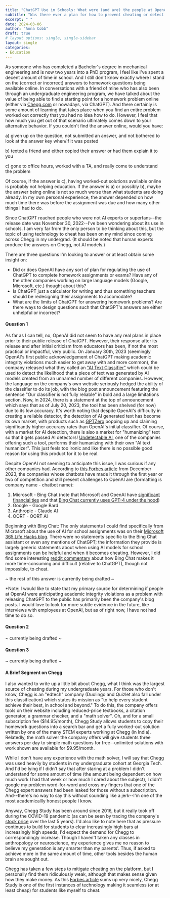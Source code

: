 ```yaml
---
title: "ChatGPT Use in Schools: What were (and are) the people at OpenAI thinking?"
subtitle: "Was there ever a plan for how to prevent cheating or detect AI use for completing homework assignments? Should there be?"
excerpt: " "
date: 2024-03-06
author: "Anna Cobb"
draft: true
# layout options: single, single-sidebar
layout: single
categories:
- Education
---
```


As someone who has completed a Bachelor's degree in mechanical engineering and is now two years into a PhD program, I feel like I've spent a decent amount of time in school. And I still don't know exactly where I stand on the (correct or incorrect) answers to homework questions being available online. In conversations with a friend of mine who has also been through an undergraduate engineering program, we have talked about the value of being able to find a starting point for a homework problem online (either via [Chegg.com](https://www.chegg.com/) or nowadays, via ChatGPT). And there certainly is some amount of learning that takes place when you find an entire problem worked out correctly that you had no idea how to do. However, I feel that how much you get out of that scenario ultimately comes down to your alternative behavior. If you couldn't find the answer online, would you have:

a) given up on the question, not submitted an answer, and not bothered to look at the answer key when/if it was posted

b) texted a friend and either copied their answer or had them explain it to you

c) gone to office hours, worked with a TA, and really come to understand the problem

Of course, if the answer is c), having worked-out solutions available online is probably not helping education. If the answer is a) or possibly b), maybe the answer being online is not so much worse than what students are doing already. In my own personal experience, the answer depended on how much time there was before the assignment was due and how many other things I had to do.

Since ChatGPT reached people who were not AI experts or superfans--the release date was November 30, 2022--I've been wondering about its use in schools. I am very far from the only person to be thinking about this, but the topic of using technology to cheat has been on my mind since coming across Chegg in my undergrad. (It should be noted that human experts produce the answers on Chegg, not AI models.)

There are three questions I'm looking to answer or at least obtain some insight on:
+ Did or does OpenAI have any sort of plan for regulating the use of ChatGPT to complete homework assignments or exams? Have any of the other companies working on large language models (Google, Microsoft, etc.) thought about this?
+ Is ChatGPT just a calculator for writing and thus something teachers should be redesigning their assignments to accomodate?
+ What are the limits of ChatGPT for answering homework problems? Are there ways to design questions such that ChatGPT's answers are either unhelpful or incorrect?

#### Question 1

As far as I can tell, no, OpenAI did not seem to have any real plans in place prior to their public release of ChatGPT. However, their response after its release and after initial criticism from educators has been, if not the most practical or impactful, very public. On January 30th, 2023 (seemingly OpenAI's first public acknowledgement of ChatGPT making academic integrity violations much easier to get away with and more common), the company released what they called an ["AI Text Classifier"](https://openai.com/blog/new-ai-classifier-for-indicating-ai-written-text) which could be used to detect the likelihood that a piece of text was generated by AI models created from an unnamed number of different companies. However, the language on the company's own website seriously hedged the ability of the classifier to do its job, with the blog post announcement featuring the sentence "Our classifier is not fully reliable" in bold and a large limitations section. Now, in 2024, there is a statement at the top of announcement which says that as of July 20, 2023, the tool has been shelved (for now) due to its low accuracy. It's worth noting that despite OpenAI's difficulty in creating a reliable detector, the detection of AI generated text has become its own market, with products such as [GPTZero](https://gptzero.me/?via=ting&gad_source=1) popping up and claiming significantly higher accuracy rates than OpenAI's initial classifier. Of course, with a market for AI detection, there is also a market for "humanizing" text so that it gets passed AI detectors! [Undetectable AI](https://undetectable.ai/?gad_source=1&gclid=Cj0KCQjwqdqvBhCPARIsANrmZhOopEfIUdLcMxNTf-F4I7EvoeECYNHvPtkurDcbHsvipM4_Xp3e1UYaAimXEALw_wcB), one of the companies offering such a tool, performs their humanizing with their own "AI text humanizer". This just feels too ironic and like there is no possible good reason for using this product for it to be real.

Despite OpenAI not seeming to anticipate this issue, I was curious if any other companies had. According to [this Forbes article](https://www.forbes.com/sites/digital-assets/2023/12/19/top-ai-chatbots-in-2024-choosing-the-ideal-bot-for-your-business/?sh=7b6f96cd41c2) from December 2023, the companies whose chatbots have made it through the first year or two of competition and still present challenges to OpenAI are (formatting is company name - chatbot name):

1. Microsoft - Bing Chat (note that Microsoft and OpenAI have [significant financial ties](https://www.ft.com/content/458b162d-c97a-4464-8afc-72d65afb28ed) and that [Bing Chat currently uses GPT-4 under the hood](https://blogs.bing.com/search/march_2023/Confirmed-the-new-Bing-runs-on-OpenAI%E2%80%99s-GPT-4))
2. Google - Google Bard
3. Anthropic - Claude AI
4. OORT - OORT AI

Beginning with Bing Chat: The only statements I could find specifically from Microsoft about the use of AI for school assignments was on their [Microsoft 365 Life Hacks blog](https://www.microsoft.com/en-us/microsoft-365-life-hacks/writing/is-it-ok-to-use-ai-on-school-assignments). There were no statements specific to the Bing Chat assistant or even any mentions of ChatGPT; the information they provide is largely generic statements about when using AI models for school assignments can be helpful and when it becomes cheating. However, I did find some interesting [reddit commentary](https://www.reddit.com/r/OpenAI/comments/11osrq2/bing_ai_getting_strict_on_cheating_multiple/) about how Bing Chat makes it more time-consuming and difficult (relative to ChatGPT), though not impossible, to cheat. 

~ the rest of this answer is currently being drafted ~

\*Note: I would like to state that my primary source for determining if people at OpenAI were anticipating academic integrity violations as a problem with releasing ChatGPT to the public has primarily been the company's blog posts. I would love to look for more subtle evidence in the future, like interviews with employees at OpenAI, but as of right now, I have not had time to do so.

#### Question 2
~ currently being drafted ~

#### Question 3
~ currently being drafted ~

#### A Brief Segment on Chegg
I also wanted to write up a little bit about Chegg, what I think was the largest source of cheating during my undergraduate years. For those who don't know, Chegg is an "edtech" company (Duolingo and Quizlet also fall under this classification) which states its mission as "to help every student achieve their best, in school and beyond." To do this, the company offers tools on their website including reduced-price textbooks, a citation generator, a grammar checker, and a "math solver". Oh, and for a small subscription fee ($14.95/month), Chegg Study allows students to copy their homework questions into a search bar and get a fully worked-out solution written by one of the many STEM experts working at Chegg (in India). Relatedly, the math solver the company offers will give students three answers per day to simple math questions for free--unlimited solutions with work shown are available for \$9.95/month.

While I don't have any experience with the math solver, I will say that Chegg was used heavily by students in my undergraduate cohort at Georgia Tech. And I'd be lying if I didn't say that after staring at a problem I didn't understand for some amount of time (the amount being dependent on how much work I had that week or how much I cared about the subject), I didn't google my problem word-for-word and cross my fingers that one of the Chegg expert answers had been leaked for those without a subscription. And--there's no way to say this without sounding like a jerk--I'm one of the most academicallly honest people I know.

Anyway, Chegg Study has been around since 2016, but it really took off during the COVID-19 pandemic (as can be seen by tracing the company's [stock price](https://www.google.com/finance/quote/CHGG:NYSE?sa=X&ved=2ahUKEwi7xYqsu-CEAxV2OUQIHUu9DhkQ3ecFegQIIRAX) over the last 5 years). I'd also like to note here that as pressure continues to build for students to clear increasingly high bars at increasingly high speeds, I'd expect the demand for Chegg to correspondingly increase. Though I haven't taken any classes in anthropology or neuroscience, my experience gives me no reason to believe my generation is any smarter than my parents'. Thus, if asked to achieve more in the same amount of time, other tools besides the human brain are sought out.

Chegg has taken a few steps to mitigate cheating on the platform, but I personally find them ridiculously weak, although that makes sense given how they make money. As this [Forbes article](https://www.forbes.com/sites/susanadams/2021/01/28/this-12-billion-company-is-getting-rich-off-students-cheating-their-way-through-covid/?sh=5b7dae77363f) sums up very nicely, Chegg Study is one of the first instances of technology making it seamless (or at least cheap) for students like myself to cheat.


